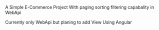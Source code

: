 A Simple E-Commerce Project With paging sorting filtering capabality in WebApi

Currently only WebApi but planing to add View Using Angular
